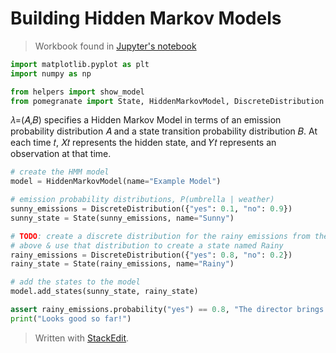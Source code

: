 # Building Hidden Markov Models

> Workbook found in [Jupyter's notebook](https://github.com/euphonie/hmm-tagger/blob/master/HMM%20warmup%20%28optional%29.ipynb)

```python
import matplotlib.pyplot as plt
import numpy as np

from helpers import show_model
from pomegranate import State, HiddenMarkovModel, DiscreteDistribution
```
𝜆=(𝐴,𝐵) specifies a Hidden Markov Model in terms of an emission probability distribution 𝐴 and a state transition probability distribution 𝐵.
At each time 𝑡, 𝑋𝑡 represents the hidden state, and 𝑌𝑡 represents an observation at that time.

```python
# create the HMM model
model = HiddenMarkovModel(name="Example Model")

# emission probability distributions, P(umbrella | weather)
sunny_emissions = DiscreteDistribution({"yes": 0.1, "no": 0.9})
sunny_state = State(sunny_emissions, name="Sunny")

# TODO: create a discrete distribution for the rainy emissions from the probability table
# above & use that distribution to create a state named Rainy
rainy_emissions = DiscreteDistribution({"yes": 0.8, "no": 0.2})
rainy_state = State(rainy_emissions, name="Rainy")

# add the states to the model
model.add_states(sunny_state, rainy_state)

assert rainy_emissions.probability("yes") == 0.8, "The director brings his umbrella with probability 0.8 on rainy days"
print("Looks good so far!")
```

> Written with [StackEdit](https://stackedit.io/).
<!--stackedit_data:
eyJoaXN0b3J5IjpbLTE1Mzc4MjQ1MTgsMTE0MTUzOTc4OF19
-->